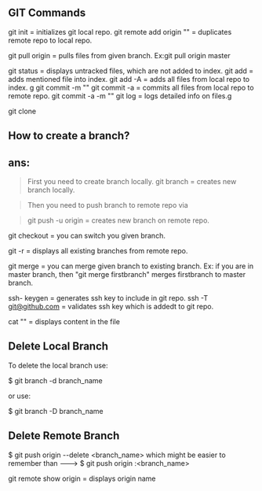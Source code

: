 GIT Commands
-------------

git init = initializes git local repo.
git remote add origin "<cloning path from git hub repo>" = duplicates remote repo to local repo.

git pull origin <branch name> = pulls files from given branch.
Ex:git pull origin master

git status = displays untracked files, which are not added to index.
git add <file name with extension> = adds mentioned file into index.
git add -A = adds all files from local repo to index. g
git commit -m "<description>"
git commit -a = commits all files from local repo to remote repo.
git commit -a -m "<description>" 
git log = logs detailed info on files.g

git clone <git repo url>

How to create a branch?
------------------------
ans: 
-----
>First you need to create branch locally.
>git branch <branch name>= creates new branch locally.

>Then you need to push branch to remote repo via

>git push -u origin <branch name> = creates new branch on remote repo.





git checkout <branch name> = you can switch you given branch.

git -r = displays all existing branches from remote repo.

git merge <branch name> = you can merge given branch to existing branch.
Ex: if you are in master branch, then "git merge firstbranch" merges firstbranch to master branch.

ssh- keygen = generates ssh key to include in git repo.
ssh -T git@github.com = validates ssh key which is addedt to git repo.

cat "<file name>" = displays content in the file


Delete Local Branch
--------------------------
To delete the local branch use:

$ git branch -d branch_name

or use:

$ git branch -D branch_name

Delete Remote Branch
-----------------------

$ git push origin --delete <branch_name> which might be easier to remember than ---> $ git push origin :<branch_name>


git remote show origin = displays origin name



